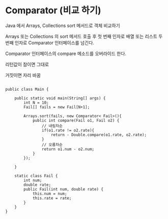 # Comparator (비교 하기)

Java 에서 Arrays, Collections sort 메서드로 객체 비교하기


Arrays 또는 Collections 의 sort 메서드 호출 후 첫 번째 인자로 배열 또는 리스트 
두 번째 인자로 Comparator 인터페이스를 넘긴다.

Comparator 인터페이스의 compare 메소드를 오버라이드 한다.

리턴값이 참이면 그대로

거짓이면 자리 바꿈

<pre><code>
public class Main {

    public static void main(String[] args) {
        int N = 10;
        Fail[] fails = new Fail[N+1];

        Arrays.sort(fails, new Comparator< Fail>(){
            public int compare(Fail o1, Fail o2) {
                // 내림차순
                if(o1.rate != o2.rate){
                    return - Double.compare(o1.rate, o2.rate);
                }
                // 오름차순
                return o1.num - o2.num;
            }
        });

    }

    static class Fail {
        int num;
        double rate;
        public Fail(int num, double rate) {
            this.num = num;
            this.rate = rate;
        }
    }
}
</code> </pre>

